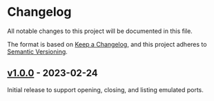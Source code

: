 # Changelog

All notable changes to this project will be documented in this file.

The format is based on [Keep a Changelog](https://keepachangelog.com/en/1.0.0/),
and this project adheres to [Semantic Versioning](https://semver.org/spec/v2.0.0.html).

## [v1.0.0] - 2023-02-24

Initial release to support opening, closing, and listing emulated ports.

[v1.0.0]: https://github.com/jjcarstens/tty0tty/releases/tag/v1.0.0
